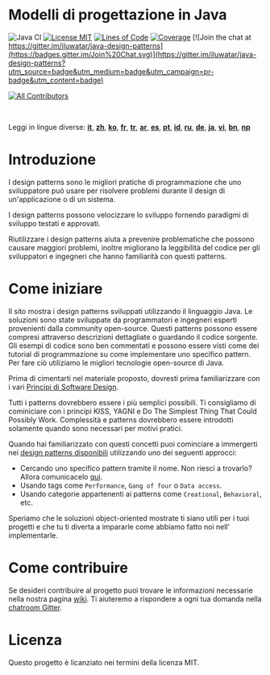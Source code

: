 <!-- the line below needs to be an empty line C: (its because kramdown isnt
     that smart and dearly wants an empty line before a heading to be able to
     display it as such, e.g. website) -->

# Modelli di progettazione in Java

![Java CI](https://github.com/iluwatar/java-design-patterns/workflows/Java%20CI/badge.svg)
[![License MIT](https://img.shields.io/badge/license-MIT-blue.svg)](https://raw.githubusercontent.com/iluwatar/java-design-patterns/master/LICENSE.md)
[![Lines of Code](https://sonarcloud.io/api/project_badges/measure?project=iluwatar_java-design-patterns&metric=ncloc)](https://sonarcloud.io/dashboard?id=iluwatar_java-design-patterns)
[![Coverage](https://sonarcloud.io/api/project_badges/measure?project=iluwatar_java-design-patterns&metric=coverage)](https://sonarcloud.io/dashboard?id=iluwatar_java-design-patterns)
[![Join the chat at https://gitter.im/iluwatar/java-design-patterns](https://badges.gitter.im/Join%20Chat.svg)](https://gitter.im/iluwatar/java-design-patterns?utm_source=badge&utm_medium=badge&utm_campaign=pr-badge&utm_content=badge)
<!-- ALL-CONTRIBUTORS-BADGE:START - Do not remove or modify this section -->
[![All Contributors](https://img.shields.io/badge/all_contributors-233-orange.svg?style=flat-square)](#contributors-)
<!-- ALL-CONTRIBUTORS-BADGE:END -->

<br/>

Leggi in lingue diverse: [**it**](localization/it/README.md), [**zh**](localization/zh/README.md), [**ko**](localization/ko/README.md), [**fr**](localization/fr/README.md), [**tr**](localization/tr/README.md), [**ar**](localization/ar/README.md), [**es**](localization/es/README.md), [**pt**](localization/pt/README.md), [**id**](localization/id/README.md), [**ru**](localization/ru/README.md), [**de**](localization/de/README.md), [**ja**](localization/ja/README.md), [**vi**](localization/vi/README.md), [**bn**](localization/bn/README.md), [**np**](localization/np/README.md)
<br/>

# Introduzione

I design patterns sono le migliori pratiche di programmazione che uno sviluppatore puó usare per
risolvere problemi durante il design di un'applicazione o di un sistema.

I design patterns possono velocizzare lo sviluppo fornendo paradigmi di 
sviluppo testati e approvati.

Riutilizzare i design patterns aiuta a prevenire problematiche che possono causare maggiori problemi, inoltre migliorano la leggibilità del codice per gli sviluppatori e ingegneri che hanno familiarità con questi patterns.

# Come iniziare

Il sito mostra i design patterns sviluppati utilizzando il linguaggio Java. Le soluzioni sono state 
sviluppate da programmatori e ingegneri esperti provenienti dalla community open-source. Questi patterns possono essere compresi attraverso descrizioni dettagliate o guardando
il codice sorgente. Gli esempi di codice sono ben commentati e possono essere
visti come dei tutorial di programmazione su come implementare uno specifico pattern. Per fare ciò utiliziamo le migliori tecnologie open-source di Java.

Prima di cimentarti nel materiale proposto, dovresti prima familiarizzare con i vari
[Principi di Software Design](https://java-design-patterns.com/principles/).

Tutti i patterns dovrebbero essere i più semplici possibili. Ti consigliamo di cominiciare 
con i principi KISS, YAGNI e Do The Simplest Thing That Could Possibly Work. Complessità
e patterns dovrebbero essere introdotti solamente quando sono necessari per motivi pratici.

Quando hai familiarizzato con questi concetti puoi cominciare a immergerti nei
[design patterns disponibili](https://java-design-patterns.com/patterns/) utilizzando
uno dei seguenti approcci:

 - Cercando uno specifico pattern tramite il nome. Non riesci a trovarlo? Allora comunicacelo [qui](https://github.com/iluwatar/java-design-patterns/issues).
 - Usando tags come `Performance`, `Gang of four` o `Data access`.
 - Usando categorie appartenenti ai patterns come `Creational`, `Behavioral`, etc.

Speriamo che le soluzioni object-oriented mostrate ti siano utili per i tuoi progetti e che tu 
ti diverta a impararle come abbiamo fatto noi nell' implementarle.

# Come contribuire 

Se desideri contribuire al progetto puoi trovare le informazioni necessarie nella nostra pagina 
[wiki](https://github.com/iluwatar/java-design-patterns/wiki). Ti aiuteremo a rispondere a
ogni tua domanda nella [chatroom Gitter](https://gitter.im/iluwatar/java-design-patterns).

# Licenza

Questo progetto è licanziato nei termini della licenza MIT.
